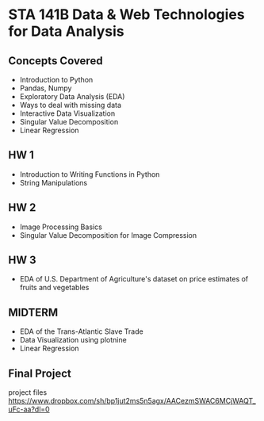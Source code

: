 # STA 141B Data & Web Technologies for Data Analysis

## Concepts Covered
* Introduction to Python
* Pandas, Numpy
* Exploratory Data Analysis (EDA)
* Ways to deal with missing data
* Interactive Data Visualization
* Singular Value Decomposition
* Linear Regression


## HW 1
* Introduction to Writing Functions in Python
* String Manipulations


## HW 2
* Image Processing Basics
* Singular Value Decomposition for Image Compression 


## HW 3
* EDA of U.S. Department of Agriculture's dataset on price estimates of fruits and vegetables


## MIDTERM
* EDA of the Trans-Atlantic Slave Trade
* Data Visualization using plotnine
* Linear Regression


## Final Project





project files
https://www.dropbox.com/sh/bp1jut2ms5n5agx/AACezmSWAC6MCjWAQT_uFc-aa?dl=0
